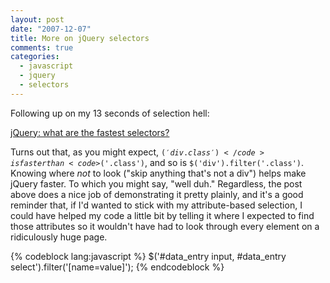 ```yaml
---
layout: post
date: "2007-12-07"
title: More on jQuery selectors
comments: true
categories:
  - javascript
  - jquery
  - selectors
---
```


Following up on my 13 seconds of selection hell:

<a href="http://benjaminsterling.com/jquery-what-are-the-fastest-selector/">jQuery: what are the fastest selectors?</a>

Turns out that, as you might expect, <code>$('div.class')</code> is faster than <code>$('.class')</code>, and so is <code>$('div').filter('.class')</code>. Knowing where <em>not</em> to look ("skip anything that's not a div") helps make jQuery faster. To which you might say, "well duh." Regardless, the post above does a nice job of demonstrating it pretty plainly, and it's a good reminder that, if I'd wanted to stick with my attribute-based selection, I could have helped my code a little bit by telling it where I expected to find those attributes so it wouldn't have had to look through every element on a ridiculously huge page.

{% codeblock lang:javascript %}
$('#data_entry input, #data_entry select').filter('[name=value]');</pre></div>
{% endcodeblock %}
